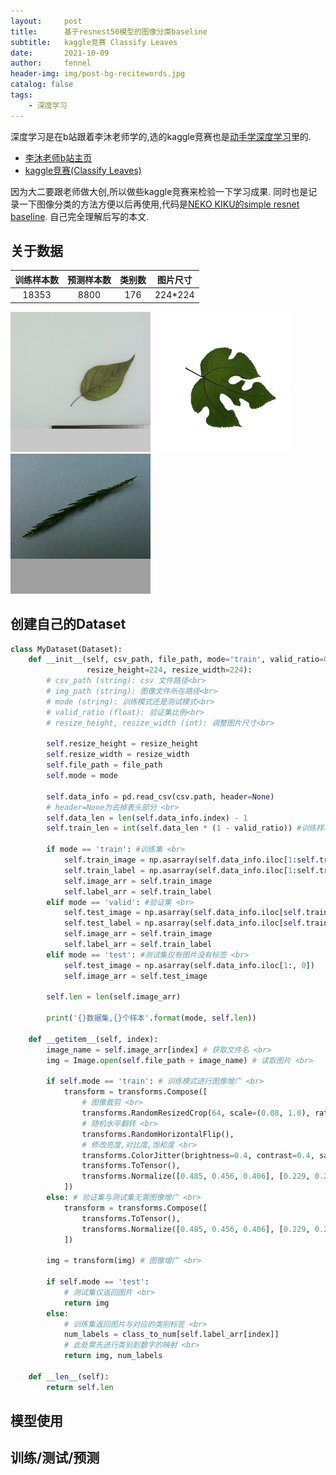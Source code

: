 ```yaml
---
layout:     post
title:      基于resnest50模型的图像分类baseline
subtitle:   kaggle竞赛 Classify Leaves
date:       2021-10-09
author:     fennel
header-img: img/post-bg-recitewords.jpg
catalog: false
tags:
    - 深度学习
---
```


深度学习是在b站跟着李沐老师学的,选的kaggle竞赛也是[动手学深度学习](https://zh-v2.d2l.ai/index.html)里的.
- [李沐老师b站主页](https://space.bilibili.com/1567748478/?spm_id_from=333.999.0.0)
- [kaggle竞赛(Classify Leaves)](https://www.kaggle.com/c/classify-leaves)

因为大二要跟老师做大创,所以做些kaggle竞赛来检验一下学习成果.
同时也是记录一下图像分类的方法方便以后再使用,代码是[NEKO KIKU的simple resnet baseline](https://www.kaggle.com/nekokiku/simple-resnet-baseline).
自己完全理解后写的本文.

## 关于数据

| 训练样本数 | 预测样本数 | 类别数 | 图片尺寸 |
| :---: | :---: | :---: | :----: |
| 18353 | 8800 | 176 | 224*224 |

![数据图片1](/my_img/1.jpg)![数据图片2](/my_img/7.jpg)![数据图片3](/my_img/123.jpg)

## 创建自己的Dataset
```python
class MyDataset(Dataset):
    def __init__(self, csv_path, file_path, mode='train', valid_ratio=0.2,
                 resize_height=224, resize_width=224):
        # csv_path (string): csv 文件路径<br>
        # img_path (string): 图像文件所在路径<br>
        # mode (string): 训练模式还是测试模式<br>
        # valid_ratio (float): 验证集比例<br>
        # resize_height, resize_width (int): 调整图片尺寸<br>
        
        self.resize_height = resize_height
        self.resize_width = resize_width
        self.file_path = file_path
        self.mode = mode
        
        self.data_info = pd.read_csv(csv.path, header=None)
        # header=None为去掉表头部分 <br>
        self.data_len = len(self.data_info.index) - 1
        self.train_len = int(self.data_len * (1 - valid_ratio)) #训练样本数 <br>
        
        if mode == 'train': #训练集 <br>
            self.train_image = np.asarray(self.data_info.iloc[1:self.train_len, 0])
            self.train_label = np.asarray(self.data_info.iloc[1:self.train_len, 1])
            self.image_arr = self.train_image
            self.label_arr = self.train_label
        elif mode == 'valid': #验证集 <br>
            self.test_image = np.asarray(self.data_info.iloc[self.train_len:, 0])
            self.test_label = np.asarray(self.data_info.iloc[self.train_len:, 1])
            self.image_arr = self.train_image
            self.label_arr = self.train_label
        elif mode == 'test': #测试集仅有图片没有标签 <br>
            self.test_image = np.asarray(self.data_info.iloc[1:, 0])
            self.image_arr = self.test_image
            
        self.len = len(self.image_arr)
        
        print('{}数据集,{}个样本'.format(mode, self.len))
        
    def __getitem__(self, index):
        image_name = self.image_arr[index] # 获取文件名 <br>
        img = Image.open(self.file_path + image_name) # 读取图片 <br>
        
        if self.mode == 'train': # 训练模式进行图像增广 <br>
            transform = transforms.Compose([
                # 图像裁剪 <br>
                transforms.RandomResizedCrop(64, scale=(0.08, 1.0), ratio=(3.0 / 4.0, 4.0 / 3.0)),
                # 随机水平翻转 <br>
                transforms.RandomHorizontalFlip(),
                # 修改亮度,对比度,饱和度 <br>
                transforms.ColorJitter(brightness=0.4, contrast=0.4, saturation=0.4),
                transforms.ToTensor(),
                transforms.Normalize([0.485, 0.456, 0.406], [0.229, 0.224, 0.225])
            ])
        else: # 验证集与测试集无需图像增广 <br>
            transform = transforms.Compose([
                transforms.ToTensor(),
                transforms.Normalize([0.485, 0.456, 0.406], [0.229, 0.224, 0.225])
            ])
            
        img = transform(img) # 图像增广 <br>
        
        if self.mode == 'test':
            # 测试集仅返回图片 <br>
            return img
        else:
            # 训练集返回图片与对应的类别标签 <br>
            num_labels = class_to_num[self.label_arr[index]]
            # 此处需先进行类别到数字的映射 <br>
            return img, num_labels
        
    def __len__(self):
        return self.len
```

## 模型使用

## 训练/测试/预测
